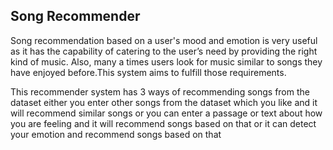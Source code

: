 ## Song Recommender 

Song recommendation based on a user's mood and emotion is very useful as it has the capability of catering to the user’s need by providing the right kind of music. Also, many a times users look for music similar to songs they have enjoyed before.This system aims to fulfill those requirements.

This recommender system has 3 ways of recommending songs from the dataset either you enter other songs from the dataset which you like and it will recommend similar songs or you can enter a passage or text about how you are feeling and it will recommend songs based on that or it can detect your emotion and recommend songs based on that
